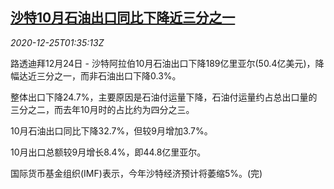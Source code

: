 <!--1608862998000-->
[沙特10月石油出口同比下降近三分之一](https://cn.reuters.com/article/saudi-oil-export-1224-thur-idCNKBS28Z03H)
------

<div><i>2020-12-25T01:35:13Z</i></div><p>路透迪拜12月24日 - 沙特阿拉伯10月石油出口下降189亿里亚尔(50.4亿美元)，降幅达近三分之一，而非石油出口下降0.3%。</p><p>整体出口下降24.7%，主要原因是石油付运量下降，石油付运量约占总出口量的三分之二，而去年10月时的占比约为四分之三。</p><p>10月石油出口同比下降32.7%，但较9月增加3.7%。</p><p>10月出口总额较9月增长8.4%，即44.8亿里亚尔。</p><p>国际货币基金组织(IMF)表示，今年沙特经济预计将萎缩5%。(完)</p>
